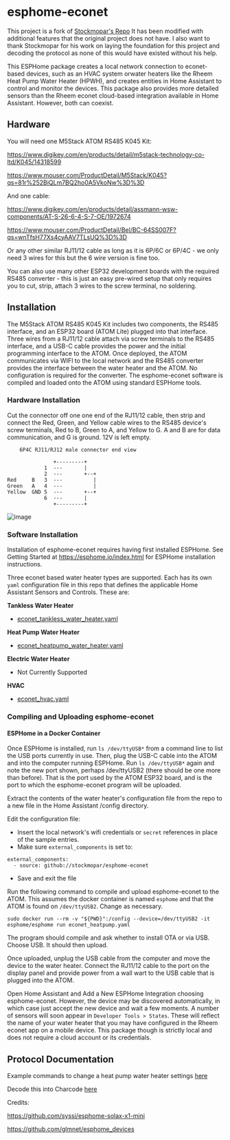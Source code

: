 # esphome-econet

This project is a fork of [Stockmopar's Repo](https://github.com/stockmopar/esphome-econet) It has been modified with additional features that the original project does not have. I also want to thank Stockmopar for his work on laying the foundation for this project and decoding the protocol as none of this would have existed without his help.

This ESPHome package creates a local network connection to econet-based devices, such as an HVAC system orwater heaters like the Rheem Heat Pump Water Heater (HPWH), and creates entities in Home Assistant to control and monitor the devices.  This package also provides more detailed sensors than the Rheem econet cloud-based integration available in Home Assistant.  However, both can coexist.

## Hardware ##

You will need one M5Stack ATOM RS485 K045 Kit:

https://www.digikey.com/en/products/detail/m5stack-technology-co-ltd/K045/14318599 

https://www.mouser.com/ProductDetail/M5Stack/K045?qs=81r%252BiQLm7BQ2ho0A5VkoNw%3D%3D

And one cable:

https://www.digikey.com/en/products/detail/assmann-wsw-components/AT-S-26-6-4-S-7-OE/1972674

https://www.mouser.com/ProductDetail/Bel/BC-64SS007F?qs=wnTfsH77Xs4cyAAV7TLsUQ%3D%3D

Or any other similar RJ11/12 cable as long as it is 6P/6C or 6P/4C - we only need 3 wires for this but the 6 wire version is fine too. 

You can also use many other ESP32 development boards with the required RS485 converter - this is just an easy pre-wired setup that only requires you to cut, strip, attach 3 wires to the screw terminal, no soldering. 

## Installation ##

The  M5Stack ATOM RS485 K045 Kit includes two components, the RS485 interface, and an ESP32 board (ATOM Lite) plugged into that interface.  Three wires from a RJ11/12 cable attach via screw terminals to the RS485 interface, and a USB-C cable provides the power and the initial programming interface to the ATOM.  Once deployed, the ATOM communicates via WIFI to the local network and the RS485 converter provides the interface between the water heater and the ATOM.  No configuration is required for the converter. The esphome-econet software is compiled and loaded onto the ATOM using standard ESPHome tools.

### Hardware Installation ###

Cut the connector off one one end of the RJ11/12 cable, then strip and connect the Red, Green, and Yellow cable wires to the RS485 device's screw terminals, Red to B, Green to A, and Yellow to G.  A and B are for data communication, and G is ground. 12V is left empty.
 
```
    6P4C RJ11/RJ12 male connector end view   
    
               +---------+
            1  ---       |
            2  ---       +--+      
Red     B   3  ---          |     
Green   A   4  ---          |        
Yellow  GND 5  ---       +--+
            6  ---       |
               +---------+
```
![image](https://github.com/kaijk/esphome-econet/assets/49624034/add8e296-1b95-407b-b94c-c751e91cd591)

### Software Installation ###

Installation of esphome-econet requires having first installed ESPHome. See Getting Started at https://esphome.io/index.html for ESPHome installation instructions. 

Three econet based water heater types are supported.  Each has its own `yaml` configuration file in this repo that defines the applicable Home Assistant Sensors and Controls.  These are:

**Tankless Water Heater**

- [econet_tankless_water_heater.yaml](econet_tankless_water_heater.yaml)

**Heat Pump Water Heater**

- [econet_heatpump_water_heater.yaml](econet_heatpump_water_heater.yaml)

**Electric Water Heater**
- Not Currently Supported

**HVAC**
- [econet_hvac.yaml](econet_hvac.yaml)

### Compiling and Uploading esphome-econet ###

#### ESPHome in a Docker Container ####

Once ESPHome is installed, run `ls /dev/ttyUSB*` from a command line to list the USB ports currently in use.  Then, plug the USB-C cable into the ATOM and into the computer running ESPHome. 
Run `ls /dev/ttyUSB*` again and note the new port shown, perhaps /dev/ttyUSB2 (there should be one more than before).  That is the port used by the ATOM ESP32 board, and is the port to which the esphome-econet program will be uploaded.

Extract the contents of the water heater's configuration file from the repo to a new file in the Home Assistant /config directory.

Edit the configuration file:
- Insert the local network's wifi credentials or `secret` references in place of the sample entries.
- Make sure `external_components` is set to:
```
external_components:
  - source: github://stockmopar/esphome-econet
```
- Save and exit the file

Run the following command to compile and upload esphome-econet to the ATOM.  This assumes the docker container is named `esphome` and that the ATOM is found on `/dev/ttyUSB2`. Change as necessary.
```
sudo docker run --rm -v "${PWD}":/config --device=/dev/ttyUSB2 -it esphome/esphome run econet_heatpump.yaml
```
The program should compile and ask whether to install OTA or via USB. Choose USB.  It should then upload.  

Once uploaded, unplug the USB cable from the computer and move the device to the water heater.  Connect the RJ11/12 cable to the port on the display panel and provide power from a wall wart to the USB cable that is plugged into the ATOM.

Open Home Assistant and Add a New ESPHome Integration choosing esphome-econet.  However, the device may be discovered automatically, in which case just accept the new device and wait a few moments.  A number of sensors will soon appear in `Developer Tools > States`. These will reflect the name of your water heater that you may have configured in the Rheem econet app on a mobile device.  This package though is strictly local and does not require a cloud account or its credentials.

## Protocol Documentation ##

Example commands to change a heat pump water heater settings [here](https://github.com/daniel-dev22/esphome-econet/blob/main/m5atom-rs485-econet.yaml)

Decode this into Charcode [here](https://gchq.github.io/CyberChef/#recipe=From_Charcode('Space',16)Strings('Single%20byte',4,'Alphanumeric%20%2B%20punctuation%20(A)',false,false,false/disabled)&input=MHg4MCwgMHgwMCwgMHgxMiwgMHg4MCwgMHgwMCwgMHg4MCwgMHgwMCwgMHgwMywgMHg0MCwgMHgwMCwgMHgxMiwgMHgwMCwgMHgwMCwgMHgxRiwgMHgwMSwgMHgwMSwgMHgwMCwgMHgwNywgMHgwMCwgMHgwMCwgMHg1NywgMHg0OCwgMHg1NCwgMHg1MiwgMHg1MywgMHg0NSwgMHg1NCwgMHg1MCwgMHg0MiwgMHhGOCwgMHgwMCwgMHgwMCwgMHhFNCwgMHhFRQ)

Credits:

https://github.com/syssi/esphome-solax-x1-mini

https://github.com/glmnet/esphome_devices
